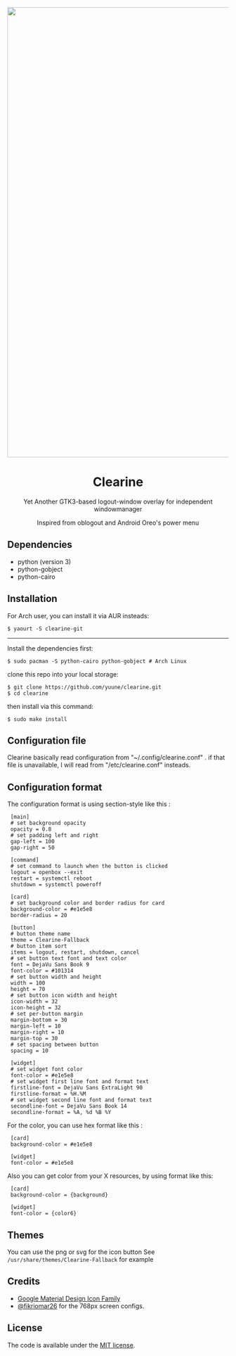 <div align="center">
	<img src="https://user-images.githubusercontent.com/9277632/37465589-2095df10-288e-11e8-808c-bed8b21f762a.png" width="1024">
	<h1>Clearine</h1>
	<p>Yet Another GTK3-based logout-window overlay for independent windowmanager</p>
	<p>Inspired from oblogout and Android Oreo's power menu</p>
</div>


## Dependencies

- python (version 3)
- python-gobject
- python-cairo


## Installation

For Arch user, you can install it via AUR insteads:

    $ yaourt -S clearine-git

---

Install the dependencies first:

    $ sudo pacman -S python-cairo python-gobject # Arch Linux

clone this repo into your local storage:

    $ git clone https://github.com/yuune/clearine.git
    $ cd clearine

then install via this command:

    $ sudo make install


## Configuration file

Clearine basically read configuration from  "~/.config/clearine.conf"  .
if that file is unavailable, I will read from  "/etc/clearine.conf"  insteads.


## Configuration format

The configuration format is using section-style like this :

     [main]
     # set background opacity
     opacity = 0.8
     # set padding left and right
     gap-left = 100
     gap-right = 50
     
     [command]
     # set command to launch when the button is clicked
     logout = openbox --exit
     restart = systemctl reboot
     shutdown = systemctl poweroff
     
     [card]
     # set background color and border radius for card
     background-color = #e1e5e8
     border-radius = 20
     
     [button]
     # button theme name
     theme = Clearine-Fallback
     # button item sort
     items = logout, restart, shutdown, cancel
     # set button text font and text color
     font = DejaVu Sans Book 9
     font-color = #101314
     # set button width and height
     width = 100
     height = 70
     # set button icon width and height
     icon-width = 32
     icon-height = 32
     # set per-button margin
     margin-bottom = 30
     margin-left = 10
     margin-right = 10
     margin-top = 30
     # set spacing between button
     spacing = 10
     
     [widget]
     # set widget font color
     font-color = #e1e5e8
     # set widget first line font and format text
     firstline-font = DejaVu Sans ExtraLight 90
     firstline-format = %H.%M
     # set widget second line font and format text
     secondline-font = DejaVu Sans Book 14
     secondline-format = %A, %d %B %Y

For the color, you can use hex format like this :

     [card]
     background-color = #e1e5e8
     
     [widget]
     font-color = #e1e5e8

Also you can get color from your X resources, by using format like this:

     [card]
     background-color = {background}
     
     [widget]
     font-color = {color6}


## Themes

You can use the png or svg for the icon button
See `/usr/share/themes/Clearine-Fallback` for example


## Credits

* [Google Material Design Icon Family](https://google.github.io/material-design-icons/)
* [@fikriomar26](https://github.com/fikriomar16) for the 768px screen configs.

## License

The code is available under the [MIT license](LICENSE).
